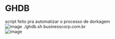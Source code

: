 # GHDB
script feito pra automatizar o processo de dorkagem<br>
![image](https://user-images.githubusercontent.com/43358190/138325196-c047cc40-b6fd-4d37-8794-1c489dba3527.png)
./ghdb.sh businesscorp.com.br<br>
![image](https://user-images.githubusercontent.com/43358190/138325375-16465dbb-ffe4-4788-ae75-4338c9bfe5ff.png)
